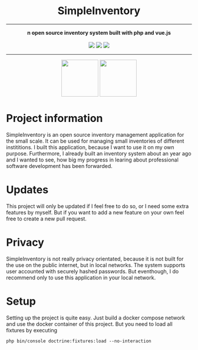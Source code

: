 <div align="center">
<h1>SimpleInventory</h1>
<hr>
<strong>n open source inventory system built with php and vue.js</strong><br><br>

<img src="https://img.shields.io/github/workflow/status/mathisburger/MathOnWeb/publish?style=for-the-badge">
<img src="https://img.shields.io/github/license/mathisburger/MathOnWeb?style=for-the-badge"> 
<img src="https://img.shields.io/github/v/release/mathisburger/MathOnWeb?style=for-the-badge">
</div>
<hr>
<div align="center">
<img src="https://seeklogo.com/images/S/symfony-logo-AA34C8FC16-seeklogo.com.png" width="100" />
<img src="https://upload.wikimedia.org/wikipedia/commons/thumb/9/95/Vue.js_Logo_2.svg/1200px-Vue.js_Logo_2.svg.png" width="100" />
</div>

# Project information

SimpleInventory is an open source inventory management application for the small scale. It can be used for managing small inventories of different instititions. I built this application, because I want to use it on my own purpose. Furthermore, I already built an inventory system about an year ago and I wanted to see, how big my progress in learing about professional software development has been forwarded.

# Updates

This project will only be updated if I feel free to do so, or I need some extra features by myself. But if you want to add a new feature on your own feel free to create a new pull request.

# Privacy

SimpleInventory is not really privacy orientated, because it is not built for the use on the public internet, but in local networks. The system supports user accounted with securely hashed passwords. But eventhough, I do recommend only to use this application in your local network.

# Setup

Setting up the project is quite easy. Just build a docker compose network and use the docker container of this project. But you need to load all fixtures by executing 
 ```shell
php bin/console doctrine:fixtures:load --no-interaction
 ```
